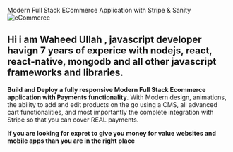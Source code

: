 
Modern Full Stack ECommerce Application with Stripe & Sanity
![eCommerce](https://user-images.githubusercontent.com/70088342/160780701-7bb38a57-76bd-49a2-a4ec-49f89c50a7c7.png)

## Hi i am Waheed Ullah , javascript developer havign 7 years of experice with nodejs, react, react-native, mongodb and all other javascript frameworks and libraries.

**Build and Deploy a fully responsive Modern Full Stack Ecommerce application with Payments functionality**. With Modern design, animations, the ability to add and edit products on the go using a CMS, all advanced cart functionalities, and most importantly the complete integration with Stripe so that you can cover REAL payments.

**If you are looking for expret to give you money for value websites and mobile apps than you are in the right place**